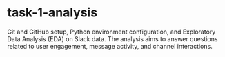 # task-1-analysis
Git and GitHub setup, Python environment configuration, and Exploratory Data Analysis (EDA) on Slack data. The analysis aims to answer questions related to user engagement, message activity, and channel interactions.
